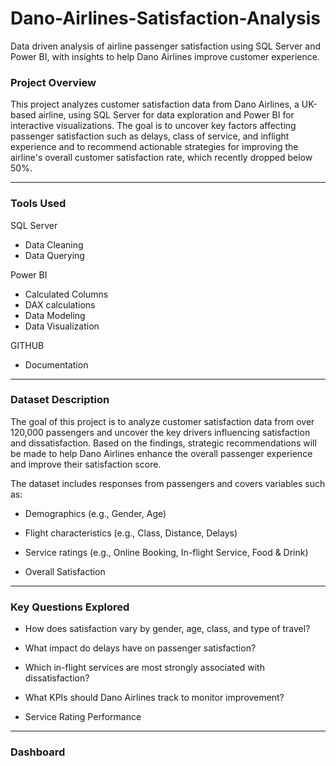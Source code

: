 # Dano-Airlines-Satisfaction-Analysis
Data driven analysis of airline passenger satisfaction using SQL Server and Power BI, with insights to help Dano Airlines improve customer experience.
### Project Overview
This project analyzes customer satisfaction data from Dano Airlines, a UK-based airline, using SQL Server for data exploration and Power BI for interactive visualizations.
The goal is to uncover key factors affecting passenger satisfaction such as delays, class of service, and inflight experience and to recommend actionable strategies for improving the airline's overall customer satisfaction rate, which recently dropped below 50%.

---
### Tools Used
SQL Server
  - Data Cleaning
  - Data Querying
    
Power BI
  - Calculated Columns
  - DAX calculations
  - Data Modeling
  - Data Visualization
    
GITHUB
  - Documentation

---
### Dataset Description
 The goal of this project is to analyze customer satisfaction data from over 120,000 passengers and uncover the key drivers influencing satisfaction and dissatisfaction. Based on the findings, strategic recommendations will be made to help Dano Airlines enhance the overall passenger experience and improve their satisfaction score.
 
 The dataset includes responses from passengers and covers variables such as:

- Demographics (e.g., Gender, Age)

- Flight characteristics (e.g., Class, Distance, Delays)

- Service ratings (e.g., Online Booking, In-flight Service, Food & Drink)

- Overall Satisfaction

---
### Key Questions Explored

- How does satisfaction vary by gender, age, class, and type of travel?

- What impact do delays have on passenger satisfaction?

- Which in-flight services are most strongly associated with dissatisfaction?

- What KPIs should Dano Airlines track to monitor improvement?
  
- Service Rating Performance

---
### Dashboard


